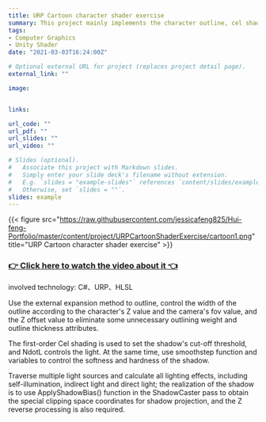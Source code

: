 ```yaml
---
title: URP Cartoon character shader exercise
summary: This project mainly implements the character outline, cel shading, and multi-light source shadow of character cartoon rendering under the URP pipeline.
tags:
- Computer Graphics
- Unity Shader
date: "2021-03-03T16:24:00Z"

# Optional external URL for project (replaces project detail page).
external_link: ""

image:


links:

url_code: ""
url_pdf: ""
url_slides: ""
url_video: ""

# Slides (optional).
#   Associate this project with Markdown slides.
#   Simply enter your slide deck's filename without extension.
#   E.g. `slides = "example-slides"` references `content/slides/example-slides.md`.
#   Otherwise, set `slides = ""`.
slides: example
---
```



{{< figure src="https://raw.githubusercontent.com/jessicafeng825/Hui-feng-Portfolio/master/content/project/URPCartoonShaderExercise/cartoon1.png" title="URP Cartoon character shader exercise" >}}

### [👉 Click here to watch the video about it 👈](https://v.youku.com/v_show/id_XNTEzNjUzMTQ2NA==.html)


involved technology: C#、URP、HLSL

Use the external expansion method to outline, control the width of the outline according to the character's Z value and the camera's fov value, and the Z offset value to eliminate some unnecessary outlining weight and outline thickness attributes.

The first-order Cel shading is used to set the shadow's cut-off threshold, and NdotL controls the light. At the same time, use smoothstep function and variables to control the softness and hardness of the shadow.

Traverse multiple light sources and calculate all lighting effects, including self-illumination, indirect light and direct light; the realization of the shadow is to use ApplyShadowBias() function in the ShadowCaster pass to obtain the special clipping space coordinates for shadow projection, and the Z reverse processing is also required.

